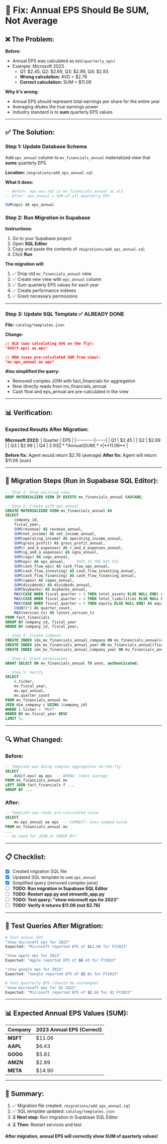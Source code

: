 # 🔧 Fix: Annual EPS Should Be SUM, Not Average

## ❌ **The Problem:**

**Before:**
- Annual EPS was calculated as `AVG(quarterly_eps)` 
- Example: Microsoft 2023
  - Q1: $2.45, Q2: $2.69, Q3: $2.99, Q4: $2.93
  - **Wrong calculation:** AVG = $2.76
  - **Correct calculation:** SUM = $11.06

**Why it's wrong:**
- Annual EPS should represent total earnings per share for the entire year
- Averaging dilutes the true earnings power
- Industry standard is to **sum** quarterly EPS values

---

## ✅ **The Solution:**

### **Step 1: Update Database Schema**

Add `eps_annual` column to `mv_financials_annual` materialized view that **sums** quarterly EPS.

**Location:** `/migrations/add_eps_annual.sql`

**What it does:**
```sql
-- Before: eps was not in mv_financials_annual at all
-- After: eps_annual = SUM of all quarterly EPS

SUM(eps) AS eps_annual
```

### **Step 2: Run Migration in Supabase**

**Instructions:**

1. Go to your Supabase project
2. Open **SQL Editor**
3. Copy and paste the contents of `/migrations/add_eps_annual.sql`
4. Click **Run**

**The migration will:**
1. ✅ Drop old `mv_financials_annual` view
2. ✅ Create new view with `eps_annual` column
3. ✅ Sum quarterly EPS values for each year
4. ✅ Create performance indexes
5. ✅ Grant necessary permissions

---

### **Step 3: Update SQL Template** ✅ **ALREADY DONE**

**File:** `catalog/templates.json`

**Change:**
```json
// OLD (was calculating AVG on the fly):
"AVG(f.eps) as eps"

// NEW (uses pre-calculated SUM from view):
"mv.eps_annual as eps"
```

**Also simplified the query:**
- Removed complex JOIN with fact_financials for aggregation
- Now directly reads from mv_financials_annual
- Cash flow and eps_annual are pre-calculated in the view

---

## 📊 **Verification:**

### **Expected Results After Migration:**

**Microsoft 2023:**
| Quarter | EPS |
|---------|-----|
| Q1 | $2.45 |
| Q2 | $2.69 |
| Q3 | $2.99 |
| Q4 | $2.93 |
| **Annual (SUM)** | **$11.06** |

**Before fix:** Agent would return $2.76 (average)
**After fix:** Agent will return $11.06 (sum)

---

## 🚀 **Migration Steps (Run in Supabase SQL Editor):**

```sql
-- Step 1: Drop existing view
DROP MATERIALIZED VIEW IF EXISTS mv_financials_annual CASCADE;

-- Step 2: Create with eps_annual
CREATE MATERIALIZED VIEW mv_financials_annual AS
SELECT
    company_id,
    fiscal_year,
    SUM(revenue) AS revenue_annual,
    SUM(net_income) AS net_income_annual,
    SUM(operating_income) AS operating_income_annual,
    SUM(gross_profit) AS gross_profit_annual,
    SUM(r_and_d_expenses) AS r_and_d_expenses_annual,
    SUM(sg_and_a_expenses) AS sgna_annual,
    SUM(cogs) AS cogs_annual,
    SUM(eps) AS eps_annual,  -- THIS IS THE KEY FIX
    SUM(cash_flow_ops) AS cash_flow_ops_annual,
    SUM(cash_flow_investing) AS cash_flow_investing_annual,
    SUM(cash_flow_financing) AS cash_flow_financing_annual,
    SUM(capex) AS capex_annual,
    SUM(dividends) AS dividends_annual,
    SUM(buybacks) AS buybacks_annual,
    MAX(CASE WHEN fiscal_quarter = 4 THEN total_assets ELSE NULL END) AS total_assets_eoy,
    MAX(CASE WHEN fiscal_quarter = 4 THEN total_liabilities ELSE NULL END) AS total_liabilities_eoy,
    MAX(CASE WHEN fiscal_quarter = 4 THEN equity ELSE NULL END) AS equity_eoy,
    COUNT(*) AS quarter_count,
    MAX(version_ts) AS latest_version_ts
FROM fact_financials
GROUP BY company_id, fiscal_year
ORDER BY company_id, fiscal_year;

-- Step 3: Create indexes
CREATE INDEX idx_mv_financials_annual_company ON mv_financials_annual(company_id);
CREATE INDEX idx_mv_financials_annual_year ON mv_financials_annual(fiscal_year);
CREATE INDEX idx_mv_financials_annual_company_year ON mv_financials_annual(company_id, fiscal_year);

-- Step 4: Grant permissions
GRANT SELECT ON mv_financials_annual TO anon, authenticated;

-- Step 5: Verify
SELECT 
    c.ticker,
    mv.fiscal_year,
    mv.eps_annual,
    mv.quarter_count
FROM mv_financials_annual mv
JOIN dim_company c USING (company_id)
WHERE c.ticker = 'MSFT'
ORDER BY mv.fiscal_year DESC
LIMIT 5;
```

---

## 🔍 **What Changed:**

### **Before:**
```sql
-- Template was doing complex aggregation on-the-fly
SELECT 
    AVG(f.eps) as eps  -- WRONG: Takes average
FROM mv_financials_annual mv
LEFT JOIN fact_financials f ...
GROUP BY ...
```

### **After:**
```sql
-- Template now reads pre-calculated value
SELECT 
    mv.eps_annual as eps  -- CORRECT: Uses summed value
FROM mv_financials_annual mv
...
-- No need for JOIN or GROUP BY!
```

---

## 📋 **Checklist:**

- [x] Created migration SQL file
- [x] Updated SQL template to use `eps_annual`
- [x] Simplified query (removed complex joins)
- [ ] **TODO: Run migration in Supabase SQL Editor**
- [ ] **TODO: Restart app.py and streamlit_app.py**
- [ ] **TODO: Test query: "show microsoft eps for 2023"**
- [ ] **TODO: Verify it returns $11.06 (not $2.76)**

---

## 🧪 **Test Queries After Migration:**

```bash
# Test annual EPS
"show microsoft eps for 2023"
Expected: "Microsoft reported EPS of $11.06 for FY2023"

"show apple eps for 2023"  
Expected: "Apple reported EPS of $6.43 for FY2023"

"show google eps for 2023"
Expected: "Google reported EPS of $5.81 for FY2023"

# Test quarterly EPS (should be unchanged)
"show microsoft eps for Q2 2023"
Expected: "Microsoft reported EPS of $2.69 for Q2 FY2023"
```

---

## 📊 **Expected Annual EPS Values (SUM):**

| Company | 2023 Annual EPS (Correct) |
|---------|---------------------------|
| **MSFT** | $11.06 |
| **AAPL** | $6.43 |
| **GOOG** | $5.81 |
| **AMZN** | $2.89 |
| **META** | $14.90 |

---

## 🎯 **Summary:**

1. ✅ Migration file created: `/migrations/add_eps_annual.sql`
2. ✅ SQL template updated: `catalog/templates.json`
3. ⏳ **Next step:** Run migration in Supabase SQL Editor
4. ⏳ **Then:** Restart services and test

**After migration, annual EPS will correctly show SUM of quarterly values!**

